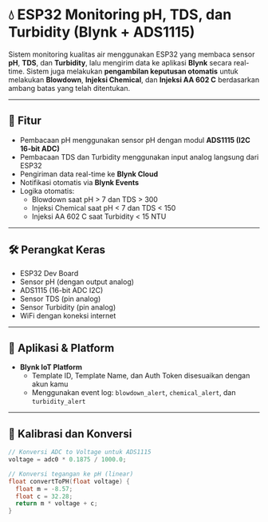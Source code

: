 # 💧 ESP32 Monitoring pH, TDS, dan Turbidity (Blynk + ADS1115)

Sistem monitoring kualitas air menggunakan ESP32 yang membaca sensor **pH**, **TDS**, dan **Turbidity**, lalu mengirim data ke aplikasi **Blynk** secara real-time. Sistem juga melakukan **pengambilan keputusan otomatis** untuk melakukan **Blowdown**, **Injeksi Chemical**, dan **Injeksi AA 602 C** berdasarkan ambang batas yang telah ditentukan.

---

## 🚀 Fitur

- Pembacaan pH menggunakan sensor pH dengan modul **ADS1115 (I2C 16-bit ADC)**
- Pembacaan TDS dan Turbidity menggunakan input analog langsung dari ESP32
- Pengiriman data real-time ke **Blynk Cloud**
- Notifikasi otomatis via **Blynk Events**
- Logika otomatis:
  - Blowdown saat pH > 7 dan TDS > 300
  - Injeksi Chemical saat pH < 7 dan TDS < 150
  - Injeksi AA 602 C saat Turbidity < 15 NTU

---

## 🛠️ Perangkat Keras

- ESP32 Dev Board  
- Sensor pH (dengan output analog)  
- ADS1115 (16-bit ADC I2C)  
- Sensor TDS (pin analog)  
- Sensor Turbidity (pin analog)  
- WiFi dengan koneksi internet

---

## 📲 Aplikasi & Platform

- **Blynk IoT Platform**  
  - Template ID, Template Name, dan Auth Token disesuaikan dengan akun kamu
  - Menggunakan event log: `blowdown_alert`, `chemical_alert`, dan `turbidity_alert`



---

## 🧪 Kalibrasi dan Konversi

```cpp
// Konversi ADC to Voltage untuk ADS1115
voltage = adc0 * 0.1875 / 1000.0;

// Konversi tegangan ke pH (linear)
float convertToPH(float voltage) {
  float m = -8.57;
  float c = 32.28;
  return m * voltage + c;
}


